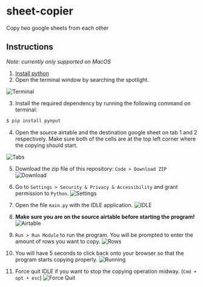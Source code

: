 # sheet-copier
Copy two google sheets from each other

## Instructions

*Note: currently only supported on MacOS*

1. [Install python](https://www.python.org/ftp/python/3.10.7/python-3.10.7-macos11.pkg)
2. Open the terminal window by searching the spotlight.

![Terminal](https://i.imgur.com/MLhmGxe.png)

3. Install the required dependency by running the following command on terminal:
```bash
$ pip install pynput
```
4. Open the source airtable and the destination google sheet on tab 1 and 2 respectively. Make sure both of the cells are at the top left corner where the copying should start.

![Tabs](https://i.imgur.com/z3tJtM7.png)

5. Download the zip file of this repository: `Code > Download ZIP`
![Download](https://i.imgur.com/7UzQbiU.png)

6. Go to `Settings > Security & Privacy & Accessibility` and grant permission to `Python`.
![Settings](https://i.imgur.com/iq2e3Nf.png)

7. Open the file `main.py` with the IDLE application.
![IDLE](https://i.imgur.com/zUKCOoz.png)

8. **Make sure you are on the source airtable before starting the program!**
![Airtable](https://i.imgur.com/ZjJ9xk5.png)

9. `Run > Run Module` to run the program. You will be prompted to enter the amount of rows you want to copy.
![Rows](https://i.imgur.com/jBssJj9.png)

11. You will have 5 seconds to click back onto your browser so that the program starts copying properly.
![Running](https://i.imgur.com/9sqoeqY.png)

12. Force quit IDLE if you want to stop the copying operation midway. (`Cmd + opt + esc`)
![Force Quit](https://i.imgur.com/6sTDpnz.png)
